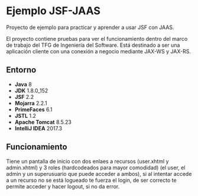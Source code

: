 # Ejemplo JSF-JAAS

Proyecto de ejemplo para practicar y aprender a usar JSF con JAAS.

El proyecto contiene pruebas para ver el funcionamiento dentro del marco de trabajo del TFG de Ingeniería del Software. Está destinado a ser una aplicación cliente con una conexión a negocio mediante JAX-WS y JAX-RS.

## Entorno

 - **Java** 8
 - **JDK** 1.8.0_152
 - **JSF** 2.2
 - **Mojarra** 2.2.1
 - **PrimeFaces** 6.1
 - **JSTL** 1.2
 - **Apache Tomcat** 8.5.23
 - **IntelliJ IDEA** 2017.3
 
 
 ## Funcionamiento
 
 Tiene un pantalla de inicio con dos enlaes a recursos (user.xhtml y admin.xhtml) y 3 roles (hardcodeados para mayor comodidad) (el user, el admin y un superusuario que puede acceder a ambos), si al intentar accede a un recurso no se está logueado te fuerza el login, de ser correcto te permite acceder y hacer logout, si no da error.
